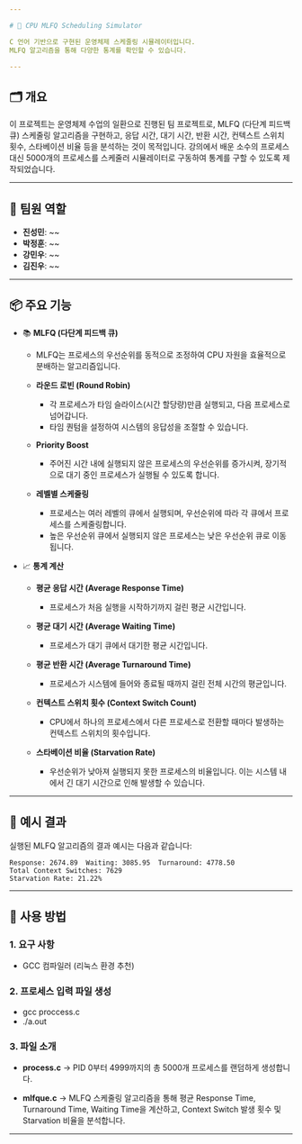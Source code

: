 ```yaml
---

# 🧠 CPU MLFQ Scheduling Simulator

C 언어 기반으로 구현된 운영체제 스케줄링 시뮬레이터입니다.
MLFQ 알고리즘을 통해 다양한 통계를 확인할 수 있습니다.

---
```


## 🗂️ 개요

이 프로젝트는 운영체제 수업의 일환으로 진행된 팀 프로젝트로, MLFQ (다단계 피드백 큐) 스케줄링 알고리즘을 구현하고, 응답 시간, 대기 시간, 반환 시간, 컨텍스트 스위치 횟수, 스타베이션 비율 등을 분석하는 것이 목적입니다. 강의에서 배운 소수의 프로세스 대신 5000개의 프로세스를 스케줄러 시뮬레이터로 구동하여 통계를 구할 수 있도록 제작되었습니다.

---

## 👥 팀원 역할

* **진성민**: ~~
* **박정훈**: ~~
* **강민우**: ~~
* **김진우**: ~~

---

## 📦 주요 기능

* 📚 **MLFQ (다단계 피드백 큐)**

  * MLFQ는 프로세스의 우선순위를 동적으로 조정하여 CPU 자원을 효율적으로 분배하는 알고리즘입니다.

  * **라운드 로빈 (Round Robin)**

    * 각 프로세스가 타임 슬라이스(시간 할당량)만큼 실행되고, 다음 프로세스로 넘어갑니다.
    * 타임 퀀텀을 설정하여 시스템의 응답성을 조절할 수 있습니다.

  * **Priority Boost**

    * 주어진 시간 내에 실행되지 않은 프로세스의 우선순위를 증가시켜, 장기적으로 대기 중인 프로세스가 실행될 수 있도록 합니다.

  * **레벨별 스케줄링**

    * 프로세스는 여러 레벨의 큐에서 실행되며, 우선순위에 따라 각 큐에서 프로세스를 스케줄링합니다.
    * 높은 우선순위 큐에서 실행되지 않은 프로세스는 낮은 우선순위 큐로 이동됩니다.

* 📈 **통계 계산**

  * **평균 응답 시간 (Average Response Time)**

    * 프로세스가 처음 실행을 시작하기까지 걸린 평균 시간입니다.

  * **평균 대기 시간 (Average Waiting Time)**

    * 프로세스가 대기 큐에서 대기한 평균 시간입니다.

  * **평균 반환 시간 (Average Turnaround Time)**

    * 프로세스가 시스템에 들어와 종료될 때까지 걸린 전체 시간의 평균입니다.

  * **컨텍스트 스위치 횟수 (Context Switch Count)**

    * CPU에서 하나의 프로세스에서 다른 프로세스로 전환할 때마다 발생하는 컨텍스트 스위치의 횟수입니다.

  * **스타베이션 비율 (Starvation Rate)**

    * 우선순위가 낮아져 실행되지 못한 프로세스의 비율입니다. 이는 시스템 내에서 긴 대기 시간으로 인해 발생할 수 있습니다.

---

## 🧮 예시 결과

실행된 MLFQ 알고리즘의 결과 예시는 다음과 같습니다:

```
Response: 2674.89  Waiting: 3085.95  Turnaround: 4778.50
Total Context Switches: 7629
Starvation Rate: 21.22%
```

---

## 🚀 사용 방법

### 1. 요구 사항

* GCC 컴파일러 (리눅스 환경 추천)

### 2. 프로세스 입력 파일 생성

* gcc proccess.c
* ./a.out

### 3. 파일 소개

* **process.c** → PID 0부터 4999까지의 총 5000개 프로세스를 랜덤하게 생성합니다.

* **mlfque.c** → MLFQ 스케줄링 알고리즘을 통해 평균 Response Time, Turnaround Time, Waiting Time을 계산하고, Context Switch 발생 횟수 및 Starvation 비율을 분석합니다.

---
